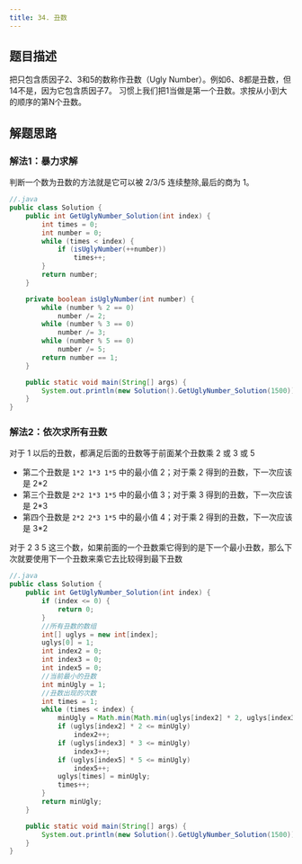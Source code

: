 ```yaml
---
title: 34. 丑数
---
```


## 题目描述

把只包含质因子2、3和5的数称作丑数（Ugly Number）。例如6、8都是丑数，但14不是，因为它包含质因子7。 习惯上我们把1当做是第一个丑数。求按从小到大的顺序的第N个丑数。

## 解题思路

### 解法1：暴力求解

判断一个数为丑数的方法就是它可以被 2/3/5 连续整除,最后的商为 1。

```java
//.java
public class Solution {
    public int GetUglyNumber_Solution(int index) {
        int times = 0;
        int number = 0;
        while (times < index) {
            if (isUglyNumber(++number))
                times++;
        }
        return number;
    }

    private boolean isUglyNumber(int number) {
        while (number % 2 == 0)
            number /= 2;
        while (number % 3 == 0)
            number /= 3;
        while (number % 5 == 0)
            number /= 5;
        return number == 1;
    }

    public static void main(String[] args) {
        System.out.println(new Solution().GetUglyNumber_Solution(1500));//859963392
    }
}
```

### 解法2：依次求所有丑数

对于 1 以后的丑数，都满足后面的丑数等于前面某个丑数乘 2 或 3 或 5 

- 第二个丑数是 `1*2 1*3 1*5` 中的最小值 2；对于乘 2 得到的丑数，下一次应该是 2*2
- 第三个丑数是 `2*2 1*3 1*5` 中的最小值 3；对于乘 3 得到的丑数，下一次应该是 2*3
- 第四个丑数是 `2*2 2*3 1*5` 中的最小值 4；对于乘 2 得到的丑数，下一次应该是 3*2

对于 2 3 5 这三个数，如果前面的一个丑数乘它得到的是下一个最小丑数，那么下次就要使用下一个丑数来乘它去比较得到最下丑数

```java
//.java
public class Solution {
    public int GetUglyNumber_Solution(int index) {
        if (index <= 0) {
            return 0;
        }
        //所有丑数的数组
        int[] uglys = new int[index];
        uglys[0] = 1;
        int index2 = 0;
        int index3 = 0;
        int index5 = 0;
        //当前最小的丑数
        int minUgly = 1;
        //丑数出现的次数
        int times = 1;
        while (times < index) {
            minUgly = Math.min(Math.min(uglys[index2] * 2, uglys[index3] * 3), uglys[index5] * 5);
            if (uglys[index2] * 2 <= minUgly)
                index2++;
            if (uglys[index3] * 3 <= minUgly)
                index3++;
            if (uglys[index5] * 5 <= minUgly)
                index5++;
            uglys[times] = minUgly;
            times++;
        }
        return minUgly;
    }

    public static void main(String[] args) {
        System.out.println(new Solution().GetUglyNumber_Solution(1500));
    }
}

```